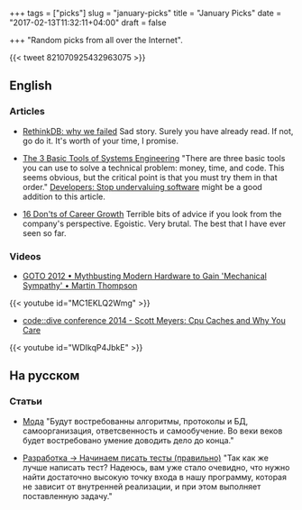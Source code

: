 +++
tags = ["picks"]
slug = "january-picks"
title = "January Picks"
date = "2017-02-13T11:32:11+04:00"
draft = false

+++
"Random picks from all over the Internet".

<!--more-->

{{< tweet 821070925432963075 >}}

## English

### Articles

* [RethinkDB: why we failed](http://www.defstartup.org/2017/01/18/why-rethinkdb-failed.html)
  Sad story. Surely you have already read. If not, go do it. It's worth of your
  time, I promise.

* [The 3 Basic Tools of Systems Engineering](http://widgetsandshit.com/teddziuba/2010/12/the-3-basic-tools-of-systems-engineering.html)
  "There are three basic tools you can use to solve a technical problem: money,
  time, and code. This seems obvious, but the critical point is that you must
  try them in that order." [Developers: Stop undervaluing
  software](https://blog.reifyworks.com/developers-stop-undervaluing-software-2db16b0f5641#.6oaj424ic)
  might be a good addition to this article.

* [16 Don'ts of Career Growth](http://www.yegor256.com/2017/01/24/career-advice.html)
  Terrible bits of advice if you look from the company's perspective. Egoistic.
  Very brutal. The best that I have ever seen so far.

### Videos

* [GOTO 2012 • Mythbusting Modern Hardware to Gain 'Mechanical Sympathy' • Martin Thompson](https://www.youtube.com/watch?v=MC1EKLQ2Wmg)

{{< youtube id="MC1EKLQ2Wmg" >}}

* [code::dive conference 2014 - Scott Meyers: Cpu Caches and Why You Care](https://www.youtube.com/watch?v=WDIkqP4JbkE)

{{< youtube id="WDIkqP4JbkE" >}}

## На русском

### Статьи

* [Мода](http://grishaev.me/moda)
  "Будут востребованны алгоритмы, протоколы и БД, самоорганизация,
  ответсвенность и самообучение. Во веки веков будет востребовано умение
  доводить дело до конца."

* [Разработка → Начинаем писать тесты (правильно)](https://ru.hexlet.io/blog/posts/how-to-test-code)
  "Так как же лучше написать тест? Надеюсь, вам уже стало очевидно, что нужно
  найти достаточно высокую точку входа в нашу программу, которая не зависит от
  внутренней реализации, и при этом выполняет поставленную задачу."
